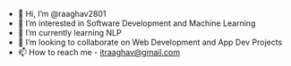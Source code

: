 - 👋 Hi, I’m @raaghav2801
- 👀 I’m interested in Software Development and Machine Learning  
- 🌱 I’m currently learning NLP
- 💞️ I’m looking to collaborate on Web Development and App Dev Projects
- 📫 How to reach me - itraaghav@gmail.com

<!---
raaghav2801/raaghav2801 is a ✨ special ✨ repository because its `README.md` (this file) appears on your GitHub profile.
You can click the Preview link to take a look at your changes.
--->
